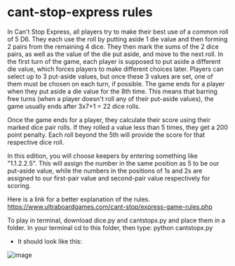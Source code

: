 ﻿# cant-stop-express rules
In Can't Stop Express, all players try to make their best use of a common roll of 5 D6. They each use the roll by putting aside 1 die value and then forming 2 pairs from the remaining 4 dice. They then mark the sums of the 2 dice pairs, as well as the value of the die put aside, and move to the next roll. In the first turn of the game, each player is supposed to put aside a different die value, which forces players to make different choices later. Players can select up to 3 put-aside values, but once these 3 values are set, one of them must be chosen on each turn, if possible. The game ends for a player when they put aside a die value for the 8th time. This means that barring free turns (when a player doesn't roll any of their put-aside values), the game usually ends after 3x7+1 = 22 dice rolls.

Once the game ends for a player, they calculate their score using their marked dice pair rolls. If they rolled a value less than 5 times, they get a 200 point penalty. Each roll beyond the 5th will provide the score for that respective dice roll.

In this edition, you will choose keepers by entering something like "1.1.2.2.5". This will assign the number in the same position as 5 to be our put-aside value, while the numbers in the positions of 1s and 2s are assigned to our first-pair value and second-pair value respectively for scoring.

Here is a link for a better explanation of the rules.
https://www.ultraboardgames.com/cant-stop/express-game-rules.php 

To play in terminal, download dice.py and cantstopx.py and place them in a folder. In your terminal cd to this folder, then type: python cantstopx.py
- It should look like this:


![image](https://github.com/camreed60/cant-stop-express/assets/160292011/68d65da6-dfb2-4a99-9a25-236cc60b92f0)

